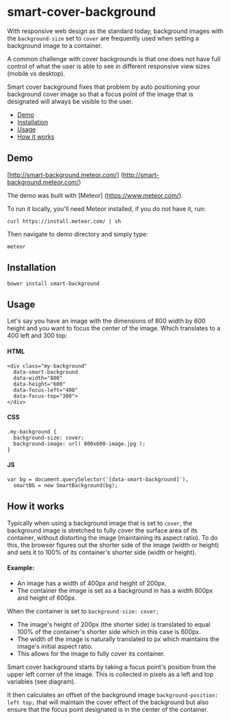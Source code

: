 # smart-cover-background

With responsive web design as the standard today, background images with the `background-size` set to `cover` are frequently
used when setting a background image to a container.

A common challenge with cover backgrounds is that one does not have full control of what the user is able to see in different
responsive view sizes (mobile vs desktop).

Smart cover background fixes that problem by auto positioning your background cover image so that a focus point of the image that is designated will always be visible to the user.

* [Demo](#demo)
* [Installation](#installation)
* [Usage](#usage)
* [How it works](#how-it-works)

<a name="demo"></a>
## Demo
[http://smart-background.meteor.com/] (http://smart-background.meteor.com/)

The demo was built with [Meteor] (https://www.meteor.com/).

To run it locally, you'll need Meteor installed, if you do not have it, run:

	curl https://install.meteor.com/ | sh

Then navigate to demo directory and simply type:

	meteor


<a name="installation"></a>
## Installation

	bower install smart-background


<a name="usage"></a>
## Usage

Let's say you have an image with the dimensions of 800 width by 600 height and you want to focus the center of the image.
Which translates to a 400 left and 300 top:

#### HTML

	<div class="my-background"
	  data-smart-background
	  data-width="800"
	  data-height="600"
	  data-focus-left="400"
	  data-focus-top="300">
	</div>

#### CSS

	.my-background {
	  background-size: cover;
	  background-image: url( 800x600-image.jpg );
	}

#### JS

	var bg = document.querySelector('[data-smart-background]'),
	  smartBG = new SmartBackground(bg);


<a name="how-it-works"></a>
## How it works

Typically when using a background image that is set to `cover`, the background image is stretched to fully cover the
surface area of its container, without distorting the image (maintaining its aspect ratio). To do this, the browser
figures out the shorter side of the image (width or height) and sets it to 100% of its container's shorter side
(width or height).

#### Example:
* An image has a width of 400px and height of 200px.
* The container the image is set as a background in has a width 800px and height of 600px.

When the container is set to `background-size: cover;`

* The image's height of 200px (the shorter side) is translated to equal 100% of the container's shorter side which in this case is 600px.
* The width of the image is naturally translated to px which maintains the image's initial aspect ratio.
* This allows for the image to fully cover its container.

Smart cover background starts by taking a focus point's position  from the upper left corner of the image. This is collected in pixels as a left and top variables (see diagram).

It then calculates an offset of the background image `background-position: left top;` that will maintain the cover effect of the background but also ensure that the focus point designated is in the center of the container.
